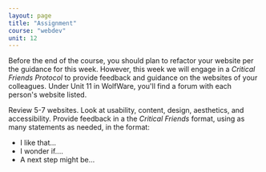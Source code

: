 ```yaml
---
layout: page
title: "Assignment"
course: "webdev"
unit: 12
---
```


Before the end of the course, you should plan to refactor your website per the guidance for this week. However, this week we will engage in a *Critical Friends Protocol* to provide feedback and guidance on the websites of your colleagues. Under Unit 11 in WolfWare, you'll find a forum with each person's website listed.

Review 5-7 websites. Look at usability, content, design, aesthetics, and accessibility. Provide feedback in a the _Critical Friends_ format, using as many statements as needed, in the format:

* I like that...
* I wonder if....
* A next step might be...


